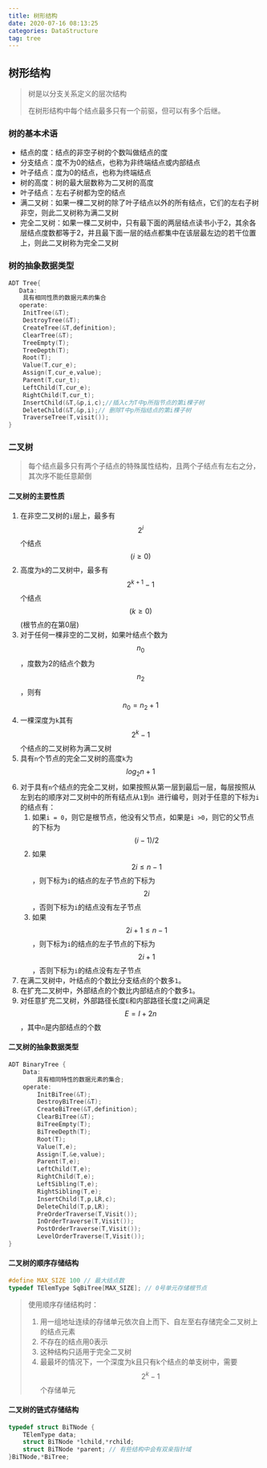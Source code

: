 ```yaml
---
title: 树形结构
date: 2020-07-16 08:13:25
categories: DataStructure
tag: tree
---
```


## 树形结构

> 树是以分支关系定义的层次结构
>
> 在树形结构中每个结点最多只有一个前驱，但可以有多个后继。

### 树的基本术语

* 结点的度：结点的非空子树的个数叫做结点的度
* 分支结点：度不为0的结点，也称为非终端结点或内部结点
* 叶子结点：度为0的结点，也称为终端结点
* 树的高度：树的最大层数称为二叉树的高度
* 叶子结点：左右子树都为空的结点
* 满二叉树：如果一棵二叉树的除了叶子结点以外的所有结点，它们的左右子树非空，则此二叉树称为满二叉树
* 完全二叉树：如果一棵二叉树中，只有最下面的两层结点读书小于2，其余各层结点度数都等于2，并且最下面一层的结点都集中在该层最左边的若干位置上，则此二叉树称为完全二叉树

### 树的抽象数据类型

```c
ADT Tree{
   Data:
    具有相同性质的数据元素的集合
   operate:
    InitTree(&T);
    DestroyTree(&T);
    CreateTree(&T,definition);
    ClearTree(&T);
    TreeEmpty(T);
    TreeDepth(T);
    Root(T);
    Value(T,cur_e);
    Assign(T,cur_e,value);
    Parent(T,cur_t);
    LeftChild(T,cur_e);
    RightChild(T,cur_t);
    InsertChild(&T,&p,i,c);//插入c为T中p所指节点的第i棵子树
    DeleteChild(&T,&p,i);// 删除T中p所指结点的第i棵子树
    TraverseTree(T,visit());
}
```

### 二叉树

> 每个结点最多只有两个子结点的特殊属性结构，且两个子结点有左右之分，其次序不能任意颠倒

#### 二叉树的主要性质

1. 在非空二叉树的`i`层上，最多有$$ 2^i $$个结点$$(i \geq 0)$$
2. 高度为`k`的二叉树中，最多有$$ 2 ^ {k + 1} - 1$$个结点$$(k \geq 0)$$ (根节点的在第0层)
3. 对于任何一棵非空的二叉树，如果叶结点个数为$$n_0$$，度数为2的结点个数为$$n_2$$，则有$$n_0 = n_2 + 1$$
4. 一棵深度为`k`其有$$ 2^k-1$$个结点的二叉树称为满二叉树
5. 具有`n`个节点的完全二叉树的高度`k`为$$ log_2n + 1$$
6. 对于具有`n`个结点的完全二叉树，如果按照从第一层到最后一层，每层按照从左到右的顺序对二叉树中的所有结点从`1`到`n `进行编号，则对于任意的下标为`i`的结点有：
   1. 如果`i = 0`，则它是根节点，他没有父节点，如果是`i >0`，则它的父节点的下标为$$ (i - 1) / 2 $$
   2. 如果$$ 2i \leq n - 1 $$，则下标为`i`的结点的左子节点的下标为$$ 2i $$，否则下标为`i`的结点没有左子节点
   3. 如果$$ 2i + 1 \le n - 1 $$，则下标为`i`的结点的左子节点的下标为$$ 2i + 1$$，否则下标为`i`的结点没有左子节点
7. 在满二叉树中，叶结点的个数比分支结点的个数多`1`。
8. 在扩充二叉树中，外部结点的个数比内部结点的个数多`1`。
9. 对任意扩充二叉树，外部路径长度`E`和内部路径长度`I`之间满足$$ E = I + 2n $$，其中`n`是内部结点的个数

#### 二叉树的抽象数据类型

```c
ADT BinaryTree {
    Data:
    	具有相同特性的数据元素的集合;
    operate:
    	InitBiTree(&T);
    	DestroyBiTree(&T);
    	CreateBiTree(&T,definition);
    	ClearBiTree(&T);
    	BiTreeEmpty(T);
    	BiTreeDepth(T);
    	Root(T);
    	Value(T,e);
    	Assign(T,&e,value);
    	Parent(T,e);
    	LeftChild(T,e);
    	RightChild(T,e);
    	LeftSibling(T,e);
    	RightSibling(T,e);
    	InsertChild(T,p,LR,c);
    	DeleteChild(T,p,LR);
    	PreOrderTraverse(T,Visit());
    	InOrderTraverse(T,Visit());
    	PostOrderTraverse(T,Visit());
    	LevelOrderTraverse(T,Visit());
}
```

#### 二叉树的顺序存储结构

```c
#define MAX_SIZE 100 // 最大结点数
typedef TElemType SqBiTree[MAX_SIZE]; // 0号单元存储根节点
```

> 使用顺序存储结构时：
>
> 1. 用一组地址连续的存储单元依次自上而下、自左至右存储完全二叉树上的结点元素
> 2. 不存在的结点用0表示
> 3. 这种结构只适用于完全二叉树
> 4. 最最坏的情况下，一个深度为k且只有k个结点的单支树中，需要$$ 2^k -1$$个存储单元

#### 二叉树的链式存储结构

```c
typedef struct BiTNode {
    TElemType data;
    struct BiTNode *lchild,*rchild;
    struct BiTNode *parent; // 有些结构中会有双亲指针域
}BiTNode,*BiTree;
```

